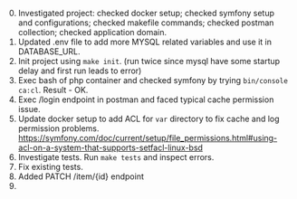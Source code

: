 0. Investigated project: checked docker setup; checked symfony setup and configurations; checked makefile commands; checked postman collection; checked application domain.
1. Updated .env file to add more MYSQL related variables and use it in DATABASE_URL.
2. Init project using `make init`. (run twice since mysql have some startup delay and first run leads to error)
3. Exec bash of php container and checked symfony by trying `bin/console ca:cl`. Result - OK.
4. Exec /login endpoint in postman and faced typical cache permission issue.
5. Update docker setup to add ACL for `var` directory to fix cache and log permission problems. https://symfony.com/doc/current/setup/file_permissions.html#using-acl-on-a-system-that-supports-setfacl-linux-bsd
6. Investigate tests. Run `make tests` and inspect errors.
7. Fix existing tests.
8. Added PATCH /item/{id} endpoint
9. 